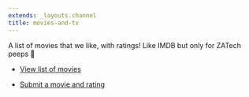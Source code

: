 ```yaml
---
extends: _layouts.channel
title: movies-and-tv
---
```


A list of movies that we like, with ratings! Like IMDB but only for ZATech peeps 🦄

* [View list of movies](https://docs.google.com/spreadsheets/d/e/2PACX-1vS1rw_JQAuZgB6ZNrjmHJVurJhdEeFt5mDKEaw-hocIFKCrGVOvMgNTrabMuMHNZxertSTo0fW4JUus/pubhtml?gid=239468049&single=true)

* [Submit a movie and rating](https://docs.google.com/forms/d/e/1FAIpQLSdGtbpBcLHdNhJ64YpWGOBaHQyLTsELBxGG7WTMFHH7EEsemg/viewform)
